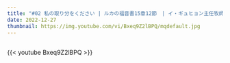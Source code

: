 ```yaml
---
title: "#02 私の取り分をください | ルカの福音書15章12節　| イ・ギュヒョン主任牧師"
date: 2022-12-27
thumbnail: https://img.youtube.com/vi/Bxeq9Z2lBPQ/mqdefault.jpg
---
```


## <!--more-->

{{< youtube Bxeq9Z2lBPQ >}}
